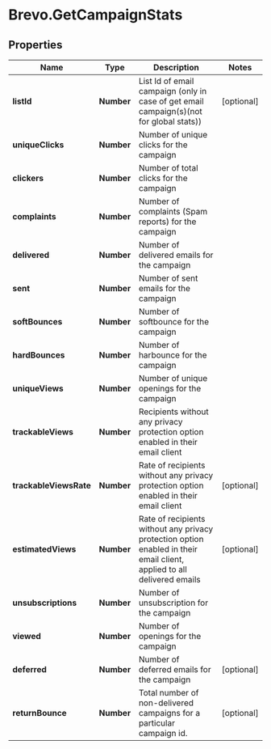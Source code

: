 # Brevo.GetCampaignStats

## Properties
Name | Type | Description | Notes
------------ | ------------- | ------------- | -------------
**listId** | **Number** | List Id of email campaign (only in case of get email campaign(s)(not for global stats)) | [optional] 
**uniqueClicks** | **Number** | Number of unique clicks for the campaign | 
**clickers** | **Number** | Number of total clicks for the campaign | 
**complaints** | **Number** | Number of complaints (Spam reports) for the campaign | 
**delivered** | **Number** | Number of delivered emails for the campaign | 
**sent** | **Number** | Number of sent emails for the campaign | 
**softBounces** | **Number** | Number of softbounce for the campaign | 
**hardBounces** | **Number** | Number of harbounce for the campaign | 
**uniqueViews** | **Number** | Number of unique openings for the campaign | 
**trackableViews** | **Number** | Recipients without any privacy protection option enabled in their email client | 
**trackableViewsRate** | **Number** | Rate of recipients without any privacy protection option enabled in their email client | [optional] 
**estimatedViews** | **Number** | Rate of recipients without any privacy protection option enabled in their email client, applied to all delivered emails | [optional] 
**unsubscriptions** | **Number** | Number of unsubscription for the campaign | 
**viewed** | **Number** | Number of openings for the campaign | 
**deferred** | **Number** | Number of deferred emails for the campaign | [optional] 
**returnBounce** | **Number** | Total number of non-delivered campaigns for a particular campaign id. | [optional] 


